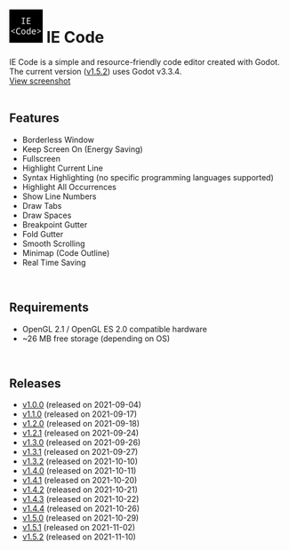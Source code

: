 # <img src="https://github.com/Ihsan-Entertainment/IE-Code/blob/main/IE%20Code/Logo/icon.png" title="Logo" alt="Logo" height="60"> IE Code
IE Code is a simple and resource-friendly code editor created with Godot. The current version (<a href="https://github.com/Ihsan-Entertainment/IE-Code/releases/tag/v1.5.2">v1.5.2</a>) uses Godot v3.3.4.<br />
 <a href="https://github.com/Ihsan-Entertainment/IE-Code/blob/main/Screenshots/editor.png">View screenshot</a><br />
<br />

## Features
* Borderless Window
* Keep Screen On (Energy Saving)
* Fullscreen
* Highlight Current Line
* Syntax Highlighting (no specific programming languages supported)
* Highlight All Occurrences
* Show Line Numbers
* Draw Tabs
* Draw Spaces
* Breakpoint Gutter
* Fold Gutter
* Smooth Scrolling
* Minimap (Code Outline)
* Real Time Saving
<br />

## Requirements
* OpenGL 2.1 / OpenGL ES 2.0 compatible hardware
* ~26 MB free storage (depending on OS)
<br />

## Releases
* <a href="https://github.com/Ihsan-Entertainment/IE-Code/releases/tag/v1.0">v1.0.0</a> (released on 2021-09-04)<br />
* <a href="https://github.com/Ihsan-Entertainment/IE-Code/releases/tag/v1.1">v1.1.0</a> (released on 2021-09-17)<br />
* <a href="https://github.com/Ihsan-Entertainment/IE-Code/releases/tag/v1.2">v1.2.0</a> (released on 2021-09-18)<br />
* <a href="https://github.com/Ihsan-Entertainment/IE-Code/releases/tag/v1.2.1">v1.2.1</a> (released on 2021-09-24)<br />
* <a href="https://github.com/Ihsan-Entertainment/IE-Code/releases/tag/v1.3">v1.3.0</a> (released on 2021-09-26)<br />
* <a href="https://github.com/Ihsan-Entertainment/IE-Code/releases/tag/v1.3.1">v1.3.1</a> (released on 2021-09-27)<br />
* <a href="https://github.com/Ihsan-Entertainment/IE-Code/releases/tag/v1.3.2">v1.3.2</a> (released on 2021-10-10)<br />
* <a href="https://github.com/Ihsan-Entertainment/IE-Code/releases/tag/v1.4">v1.4.0</a> (released on 2021-10-11)<br />
* <a href="https://github.com/Ihsan-Entertainment/IE-Code/releases/tag/v1.4.1">v1.4.1</a> (released on 2021-10-20)<br />
* <a href="https://github.com/Ihsan-Entertainment/IE-Code/releases/tag/v1.4.2">v1.4.2</a> (released on 2021-10-21)<br />
* <a href="https://github.com/Ihsan-Entertainment/IE-Code/releases/tag/v1.4.3">v1.4.3</a> (released on 2021-10-22)<br />
* <a href="https://github.com/Ihsan-Entertainment/IE-Code/releases/tag/v1.4.4">v1.4.4</a> (released on 2021-10-26)<br />
* <a href="https://github.com/Ihsan-Entertainment/IE-Code/releases/tag/v1.5">v1.5.0</a> (released on 2021-10-29)<br />
* <a href="https://github.com/Ihsan-Entertainment/IE-Code/releases/tag/v1.5.1">v1.5.1</a> (released on 2021-11-02)<br />
* <a href="https://github.com/Ihsan-Entertainment/IE-Code/releases/tag/v1.5.2">v1.5.2</a> (released on 2021-11-10)
